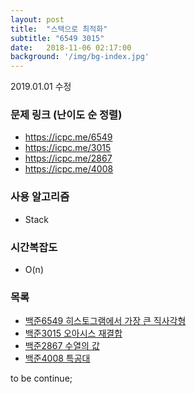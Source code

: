 ```yaml
---
layout: post
title:  "스택으로 최적화"
subtitle: "6549 3015"
date:   2018-11-06 02:17:00
background: '/img/bg-index.jpg'
---
```


2019.01.01 수정

### 문제 링크 (난이도 순 정렬)
* https://icpc.me/6549
* https://icpc.me/3015
* https://icpc.me/2867
* https://icpc.me/4008

### 사용 알고리즘
* Stack

### 시간복잡도
* O(n)

### 목록
* <a href = "https://justicehui.github.io/2018/11/05/BOJ6549.html">백준6549 히스토그램에서 가장 큰 직사각형</a>
* <a href = "https://justicehui.github.io/2018/11/06/BOJ3015.html">백준3015 오아시스 재결합</a>
* <a href = "https://justicehui.github.io/2018/11/13/BOJ2867.html">백준2867 수열의 값</a>
* <a href = "https://justicehui.github.io/2018/08/20/Commando.html">백준4008 특공대</a>

to be continue;
